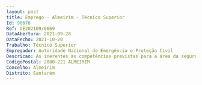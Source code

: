 ```yaml
--- 
layout: post
title: Emprego - Almeirim - Técnico Superior
Id: 90676
Ref: OE202109/0669
DataAbertura: 2021-09-28
DataFecho: 2021-10-20
Trabalho: Técnico Superior
Empregador: Autoridade Nacional de Emergência e Proteção Civil
Descricao: As inerentes às competências previstas para a área da segurança contra incêndio em edifícios (SCIE) e constantes, especialmente, nas alíneas i) e j) do artigo 16.º do Decreto Lei n.º 45 2019, de 1 de abril, que aprovou a nova orgânica da ANEPC, melhor escalpelizada no artigo 2.º da Portaria n.º 224 A 2014, de 4 de novembro, e no artigo 3.º do Despacho 14688 2014, de 4 de dezembro, na sua redação atual, que se podem traduzir, sucintamente, nas seguintes funções i.	Parecer a projeto de especialidade de SCIE ii.	Parecer a Medidas de Autoproteção iii.	Realização de Vistorias iv.	Realização de Inspeções regulares v.	Elaboração de Notas técnicas.
CodigoPostal: 2080-221 ALMEIRIM
Concelho: Almeirim
Distrito: Santarém
--- 
```

